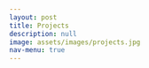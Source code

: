 ```yaml
---
layout: post
title: Projects
description: null
image: assets/images/projects.jpg
nav-menu: true
---
```

